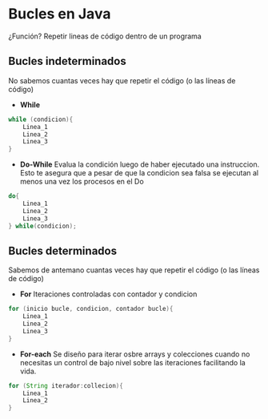 # Bucles en Java

¿Función? Repetir lineas de código dentro de un programa

## Bucles indeterminados

No sabemos cuantas veces hay que repetir el código (o las líneas de código)

- **While**
```java
while (condicion){
    Linea_1
    Linea_2
    Linea_3
}
```

- **Do-While**
Evalua la condición luego de haber ejecutado una instruccion. Esto te asegura que a pesar de que la condicion sea falsa se ejecutan al menos una vez los procesos en el Do

```java
do{
    Linea_1
    Linea_2
    Linea_3
} while(condicion);
```

## Bucles determinados

Sabemos de antemano cuantas veces hay que repetir el código (o las líneas de código)

- **For**
Iteraciones controladas con contador y condicion

```java 
for (inicio bucle, condicion, contador bucle){
    Linea_1
    Linea_2
    Linea_3
}
```

- **For-each**
Se diseño para iterar osbre arrays y colecciones cuando no necesitas un control de bajo nivel sobre las iteraciones facilitando la vida. 

```java
for (String iterador:collecion){
    Linea_1
    Linea_2
}
```